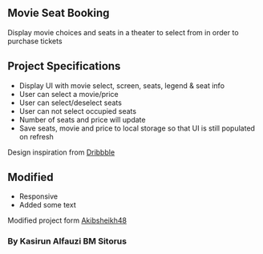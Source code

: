 ## Movie Seat Booking

Display movie choices and seats in a theater to select from in order to purchase tickets

## Project Specifications

- Display UI with movie select, screen, seats, legend & seat info
- User can select a movie/price
- User can select/deselect seats
- User can not select occupied seats
- Number of seats and price will update
- Save seats, movie and price to local storage so that UI is still populated on refresh

Design inspiration from [Dribbble](https://dribbble.com/shots/3628370-Movie-Seat-Booking)

## Modified

- Responsive
- Added some text

Modified project form [Akibsheikh48](https://github.com/Akibsheikh48/movie-seat-booking)

### By Kasirun Alfauzi BM Sitorus


